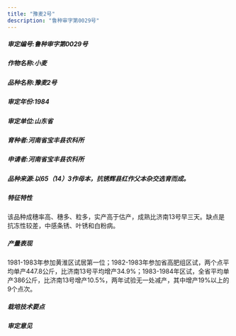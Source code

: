 ```yaml
---
title: "豫麦2号"
description: "鲁种审字第0029号"
---
```

##### 审定编号:鲁种审字第0029号

##### 作物名称:小麦

##### 品种名称:豫麦2号

##### 审定年份:1984

##### 审定单位:山东省

##### 育种者:河南省宝丰县农科所

##### 申请者:河南省宝丰县农科所

##### 品种来源:以65（14）3作母本，抗锈辉县红作父本杂交选育而成。

##### 特征特性
该品种成穗率高、穗多、粒多，实产高于估产，成熟比济南13号早三天。缺点是抗冻性较差，中感条锈、叶锈和白粉病。

##### 产量表现
1981-1983年参加黄淮区试居第一位；1982-1983年参加省高肥组区试，两个点平均单产447.8公斤，比济南13号平均增产34.9%；1983-1984年区试，全省平均单产386公斤，比济南13号增产10.5%，两年试验无一处减产，其中增产19%以上的9个点次。

##### 栽培技术要点


##### 审定意见

